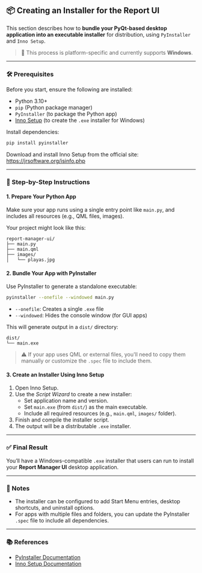 ## 📦 Creating an Installer for the Report UI

This section describes how to **bundle your PyQt-based desktop application into an executable installer** for distribution, using `PyInstaller` and `Inno Setup`.

> 🔧 This process is platform-specific and currently supports **Windows**.

---

### 🛠 Prerequisites

Before you start, ensure the following are installed:

- Python 3.10+
- `pip` (Python package manager)
- `PyInstaller` (to package the Python app)
- [Inno Setup](https://jrsoftware.org/isinfo.php) (to create the `.exe` installer for Windows)

Install dependencies:

```bash
pip install pyinstaller
```

Download and install Inno Setup from the official site: https://jrsoftware.org/isinfo.php

---

### 🧱 Step-by-Step Instructions

#### 1. Prepare Your Python App

Make sure your app runs using a single entry point like `main.py`, and includes all resources (e.g., QML files, images).

Your project might look like this:

```
report-manager-ui/
├── main.py
├── main.qml
├── images/
│   └── playas.jpg
```

#### 2. Bundle Your App with PyInstaller

Use PyInstaller to generate a standalone executable:

```bash
pyinstaller --onefile --windowed main.py
```

- `--onefile`: Creates a single `.exe` file
- `--windowed`: Hides the console window (for GUI apps)

This will generate output in a `dist/` directory:

```
dist/
└── main.exe
```

> ⚠️ If your app uses QML or external files, you'll need to copy them manually or customize the `.spec` file to include them.

#### 3. Create an Installer Using Inno Setup

1. Open Inno Setup.
2. Use the *Script Wizard* to create a new installer:
   - Set application name and version.
   - Set `main.exe` (from `dist/`) as the main executable.
   - Include all required resources (e.g., `main.qml`, `images/` folder).
3. Finish and compile the installer script.
4. The output will be a distributable `.exe` installer.

---

### ✅ Final Result

You’ll have a Windows-compatible `.exe` installer that users can run to install your **Report Manager UI** desktop application.

---

### 📌 Notes

- The installer can be configured to add Start Menu entries, desktop shortcuts, and uninstall options.
- For apps with multiple files and folders, you can update the PyInstaller `.spec` file to include all dependencies.

---

### 📚 References

- [PyInstaller Documentation](https://pyinstaller.org/)
- [Inno Setup Documentation](https://jrsoftware.org/isinfo.php)
 